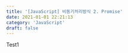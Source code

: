 ```yaml
---
title: '[JavaScript] 비동기처리방식 2. Promise'
date: 2021-01-01 22:21:13
category: 'JavaScript'
draft: false
---
```


Test1

